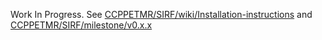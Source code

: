 Work In Progress. See [CCPPETMR/SIRF/wiki/Installation-instructions](https://github.com/CCPPETMR/SIRF/wiki/Installation-instructions) and [CCPPETMR/SIRF/milestone/v0.x.x](https://github.com/CCPPETMR/SIRF/milestone/2)
